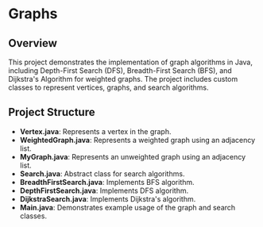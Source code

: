 # Graphs
## Overview
This project demonstrates the implementation of graph algorithms in Java, including Depth-First Search (DFS), Breadth-First Search (BFS), and Dijkstra's Algorithm for weighted graphs. The project includes custom classes to represent vertices, graphs, and search algorithms.

## Project Structure
- **Vertex.java**: Represents a vertex in the graph.
- **WeightedGraph.java**: Represents a weighted graph using an adjacency list.
- **MyGraph.java**: Represents an unweighted graph using an adjacency list.
- **Search.java**: Abstract class for search algorithms.
- **BreadthFirstSearch.java**: Implements BFS algorithm.
- **DepthFirstSearch.java**: Implements DFS algorithm.
- **DijkstraSearch.java**: Implements Dijkstra's algorithm.
- **Main.java**: Demonstrates example usage of the graph and search classes.
